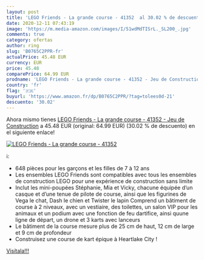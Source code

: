 ```yaml
---
layout: post
title: 'LEGO Friends - La grande course - 41352  al 30.02 % de descuento'
date: 2020-12-11 07:43:19
image: 'https://m.media-amazon.com/images/I/51wdMdTISrL._SL200_.jpg'
comments: true
category: ofertas
author: ring
slug: 'B0765C2PPR-fr'
actualPrice: 45.48 EUR
currency: EUR
price: 45.48
comparePrice: 64.99 EUR
prodname: 'LEGO Friends - La grande course - 41352 - Jeu de Construction'
country: 'fr'
flag: '🇫🇷'
buyurl: 'https://www.amazon.fr/dp/B0765C2PPR/?tag=tolees0d-21'
descuento: '30.02'
---
```


Ahora mismo tienes [LEGO Friends - La grande course - 41352 - Jeu de Construction](https://www.amazon.fr/dp/B0765C2PPR/?tag=tolees0d-21) a 45.48 EUR (original: 64.99 EUR) (30.02 %  de descuento) en el siguiente enlace!

[![LEGO Friends - La grande course - 41352 ](https://m.media-amazon.com/images/I/51wdMdTISrL._SL200_.jpg)](https://www.amazon.fr/dp/B0765C2PPR/?tag=tolees0d-21)

ℹ️:

- 648 pièces pour les garçons et les filles de 7 à 12 ans
- Les ensembles LEGO Friends sont compatibles avec tous les ensembles de construction LEGO pour une expérience de construction sans limite
- Inclut les mini-poupées Stéphanie, Mia et Vicky, chacune équipée d’un casque et d’une tenue de pilote de course, ainsi que les figurines de Vega le chat, Dash le chien et Twister le lapin Comprend un bâtiment de course à 2 niveaux, avec un vestiaire, des toilettes, un salon VIP pour les animaux et un podium avec une fonction de feu dartifice, ainsi quune ligne de départ, un drone et 3 karts avec lanceurs
- Le bâtiment de la course mesure plus de 25 cm de haut, 12 cm de large et 9 cm de profondeur
- Construisez une course de kart épique à Heartlake City !

[Visítala!!!](https://www.amazon.fr/dp/B0765C2PPR/?tag=tolees0d-21)
